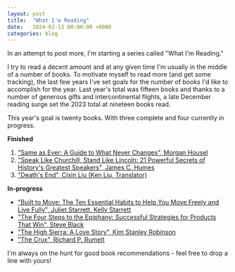 ```yaml
---
layout: post
title:  "What I'm Reading"
date:   2024-02-13 00:00:00 +0000
categories: blog
---
```


In an attempt to post more, I'm starting a series called "What I'm Reading."

I try to read a decent amount and at any given time I'm usually in the middle 
of a number of books. To motivate myself to read more (and get some tracking), the last 
few years I've set goals for the number of books I'd like to accomplish for the year. Last year's 
total was fifteen books and thanks to a number of generous gifts and intercontinental flights, a late
December reading surge set the 2023 total at nineteen books read. 

This year's goal is twenty books. With three complete and four currently in progress.

**Finished**
1. ["Same as Ever: A Guide to What Never Changes", Morgan Housel](https://bookshop.org/p/books/same-as-ever-a-guide-to-what-never-changes-morgan-housel/19968954?ean=9780593332702)
2. ["Speak Like Churchill, Stand Like Lincoln: 21 Powerful Secrets of History's Greatest Speakers", James C. Humes](https://bookshop.org/p/books/speak-like-churchill-stand-like-lincoln-21-powerful-secrets-of-history-s-greatest-speakers-james-c-humes/16626914?ean=9780761563518)
3. ["Death's End", Cixin Liu (Ken Liu, Translator)](https://bookshop.org/p/books/death-s-end-cixin-liu/17222902?ean=9780765386632)

**In-progress**
- ["Built to Move: The Ten Essential Habits to Help You Move Freely and Live Fully", Juliet Starrett, Kelly Starrett](https://bookshop.org/p/books/built-to-move-the-ten-essential-habits-to-help-you-move-freely-and-live-fully-kelly-starrett/18612756?ean=9780593534809)
- ["The Four Steps to the Epiphany: Successful Strategies for Products That Win", Steve Black](https://bookshop.org/p/books/the-four-steps-to-the-epiphany-successful-strategies-for-products-that-win-steve-blank/13589134?ean=9781119690351)
- ["The High Sierra: A Love Story", Kim Stanley Robinson](https://bookshop.org/p/books/the-high-sierra-a-love-story-kim-stanley-robinson/18319928?ean=9780316593014)
- ["The Crux", Richard P. Rumelt](https://bookshop.org/p/books/the-crux-how-leaders-become-strategists-richard-p-rumelt/17411295?ean=9781541701243)

I'm always on the hunt for good book recommendations - feel free to drop a line with yours! 
